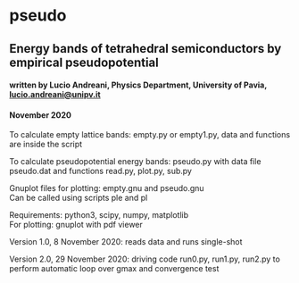 # pseudo

## Energy bands of tetrahedral semiconductors by empirical pseudopotential

#### written by Lucio Andreani, Physics Department, University of Pavia, lucio.andreani@unipv.it<br> 
#### November 2020

To calculate empty lattice bands: empty.py or empty1.py, data and functions are inside the script

To calculate pseudopotential energy bands: pseudo.py with data file pseudo.dat and functions read.py, plot.py, sub.py

Gnuplot files for plotting: empty.gnu and pseudo.gnu<br>
Can be called using scripts ple and pl

Requirements: python3, scipy, numpy, matplotlib<br>
For plotting: gnuplot with pdf viewer

Version 1.0, 8 November 2020: reads data and runs single-shot

Version 2.0, 29 November 2020: driving code run0.py, run1.py, run2.py to perform automatic loop over gmax and convergence test
